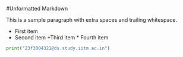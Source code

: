 #Unformatted Markdown

This  is a sample paragraph with extra  spaces and trailing whitespace.
-   First item
-    Second item
+Third item
    *    Fourth item

```py
print("23f3004321@ds.study.iitm.ac.in")

```
